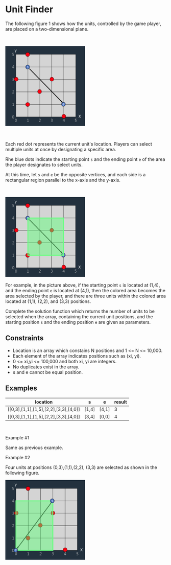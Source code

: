 # Unit Finder

The following figure 1 shows how the units, controlled by the game player, are placed on a two-dimensional plane.

<br/>

<img src="./1.png" width="250" height="250" title="1" alt="1"></img>

<br/>

Each red dot represents the current unit's location. Players can select multiple units at once by designating a specific area.

Rhe blue dots indicate the starting point `s` and the ending point `e` of the area the player designates to select units.

At this time, let `s` and `e` be the opposite vertices, and each side is a rectangular region parallel to the x-axis and the y-axis.

<br/>

<img src="./2.png" width="250" height="250" title="1" alt="1"></img>

For example, in the picture above, if the starting point `s` is located at (1,4), and the ending point `e` is located at (4,1), then the colored area becomes the area selected by the player, and there are three units within the colored area located at (1,1), (2,2), and (3,3) positions.

Complete the solution function which returns the number of units to be selected when the array, containing the current unit positions, and the starting position `s` and the ending position `e` are given as parameters.

## Constraints

- Location is an array which constains N positions and 1 <= N <= 10,000.
- Each element of the array indicates positions such as (xi, yi).
- 0 <= xi,yi <= 100,000 and both xi, yi are integers.
- No duplicates exist in the array.
- s and e cannot be equal position.

## Examples

| location                              | s     | e     | result |
| ------------------------------------- | ----- | ----- | ------ |
| [[0,3],[1,1],[1,5],[2,2],[3,3],[4,0]] | [1,4] | [4,1] | 3      |
| [[0,3],[1,1],[1,5],[2,2],[3,3],[4,0]] | [3,4] | [0,0] | 4      |

<br/>

Example #1

Same as previous example.

Example #2

Four units at positions (0,3),(1,1),(2,2), (3,3) are selected as shown in the following figure.

<img src="./3.png" width="250" height="250" title="1" alt="1"></img>
